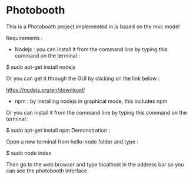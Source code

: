 # Photobooth

This is a Photobooth project implemented in js based on the mvc model

Requirements :

- Nodejs : you can install it from the command line by typing this command on the terminal :

$ sudo apt-get install nodejs


Or you can get it through the GUI by clicking on the link below :

https://nodejs.org/en/download/


- npm : by installing nodejs in graphical mode, this includes npm


Or you can install it from the command line by typing this command on the terminal :

$ sudo apt-get install npm
Demonstration :

Open a new terminal from hello-node folder and type :


$ sudo node index


Then go to the web browser and type localhost in the address bar so you can see the photobooth interface
